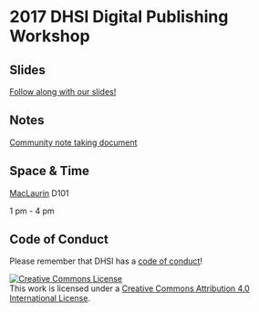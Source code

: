 # 2017 DHSI Digital Publishing Workshop
## Slides
[Follow along with our slides!](https://docs.google.com/presentation/d/15QFju6oHuemuKnem4YEG7KspsrftMOB7P152ilDeJ0A/edit?usp=sharing)
## Notes
[Community note taking document](https://docs.google.com/document/d/1URnPUdHXmmFVk0sPZC1RAm52cKGX2YnHS33harTAPeY/edit?usp=sharing)

## Space & Time
[MacLaurin](https://www.uvic.ca/home/about/campus-info/maps/maps/mac.php) D101

1 pm - 4 pm

## Code of Conduct
Please remember that DHSI has a [code of conduct](http://dhsi.org/events.php)!


<a rel="license" href="http://creativecommons.org/licenses/by/4.0/"><img alt="Creative Commons License" style="border-width:0" src="https://i.creativecommons.org/l/by/4.0/88x31.png" /></a><br />This work is licensed under a <a rel="license" href="http://creativecommons.org/licenses/by/4.0/">Creative Commons Attribution 4.0 International License</a>.
